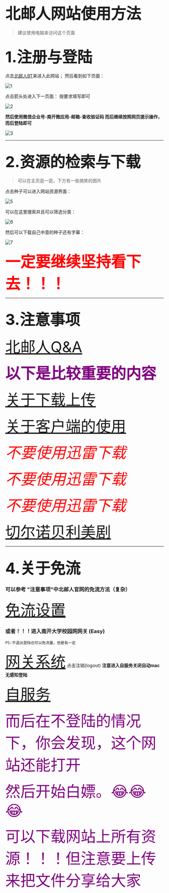 # <font  size=20>北邮人网站使用方法</font>
>建议使用电脑来访问这个页面
## <font  size=10>1.注册与登陆</font>
点击<a href="https://bt.byr.cn" target="_blank">北邮人BT</a>来进入此网站；
然后看到如下页面：

 ![1](byrbt/2.png)
 
 点击箭头处进入下一页面：
 按要求填写即可
 
 ![2](byrbt/1.png)
 
 **然后使用微信企业号-南开微应用-邮箱-查收验证码
 而后继续按照网页提示操作，而后登陆即可**
 
 ![3](byrbt/3.png)
 
 
 ---
## <font  size=10>2.资源的检索与下载</font>
 
 >可以在主页逛一逛，下方有一些搞笑的图片
 

 
 点击种子可以进入网站资源界面：
 
  ![5](byrbt/5.png)
  
 可以在这里搜索并且可以筛选分类：
 
  ![6](byrbt/6.png)
 
 
 然后可以下载自己中意的种子还有字幕：
 
  ![7](byrbt/6.png)
 
 
 <font color=red size=15>**一定要继续坚持看下去！！！**</font>
 
 
 ---
## <font  size=10>3.注意事项</font>
 
  <font color=green size=15>[北邮人Q&A](https://bt.byr.cn/faq.php) </font>
 
 <font color=purple size=15>**以下是比较重要的内容**</font>
 
 <font  size=10>[关于下载上传](https://bt.byr.cn/faq.php#question31)</font>
 
 <font  size=10>[关于客户端的使用](https://bt.byr.cn/faq.php#question41)</font>
 
 <font color=red size=15>*不要使用迅雷下载*</font>
 
 <font color=red size=15>*不要使用迅雷下载*</font>
 
 <font color=red size=15>*不要使用迅雷下载*</font>

 <font  size=10>[切尔诺贝利美剧](https://bt.byr.cn/details.php?id=291078&hit=1)</font>
 
 
 
---
## <font  size=10>4.关于免流</font>
### 可以参考 "注意事项"中北邮人官网的免流方法（复杂）
 <font color=blue size=8>[免流设置](https://bt.byr.cn/faq.php#question42)</font>
### 或者！！！进入南开大学校园网网关 (Easy)
    PS:不退出登陆也可以免流量，但是有一定
 <font color=blue size=8>[网关系统](http://202.113.18.106)</font>
  点击注销(logout)
 **注意进入自服务关闭自动mac无感知登陆**
     
 <font color=blue size=8>[自服务](http://netservice.nankai.edu.cn/Self/login/)</font>
 
 <font color=purple size=15>而后在不登陆的情况下，你会发现，这个网站还能打开</font>
 
<font color=purple size=15> 然后开始白嫖。😂😂😂</font>
    
<font color=purple size=15>可以下载网站上所有资源！！！但注意要上传来把文件分享给大家</font>
